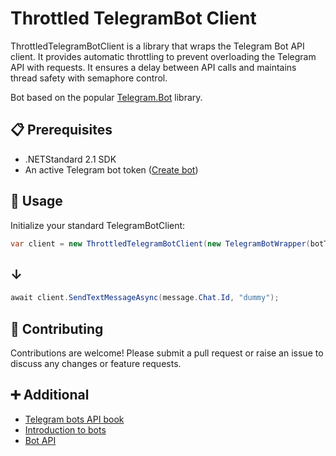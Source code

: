 # Throttled TelegramBot Client

ThrottledTelegramBotClient is a library that wraps the Telegram Bot API client. It provides automatic throttling to prevent overloading the Telegram API with requests. It ensures a delay between API calls and maintains thread safety with semaphore control.

Bot based on the popular [Telegram.Bot](https://github.com/TelegramBots/Telegram.Bot) library.

## 📋 Prerequisites

- .NETStandard 2.1 SDK
- An active Telegram bot token ([Create bot](https://t.me/BotFather))

## 📘 Usage
Initialize your standard TelegramBotClient:
```csharp
var client = new ThrottledTelegramBotClient(new TelegramBotWrapper(botToken), TimeSpan.FromSeconds(ThrottlingTimeout))
```
## ↓
```csharp
await client.SendTextMessageAsync(message.Chat.Id, "dummy");
```
## 🤝 Contributing

Contributions are welcome! Please submit a pull request or raise an issue to discuss any changes or feature requests.

## ➕ Additional
- [Telegram bots API book](https://telegrambots.github.io/book/)
- [Introduction to bots](https://core.telegram.org/bots)
- [Bot API](https://core.telegram.org/bots/api)
